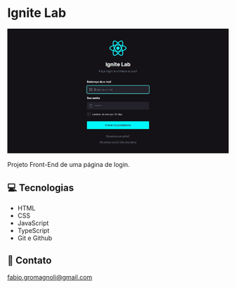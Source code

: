# Ignite Lab

![preview](./assets/example.gif)

Projeto Front-End de uma página de login.

## 💻 Tecnologias

- HTML
- CSS
- JavaScript
- TypeScript
- Git e Github

## 📩 Contato

fabio.gromagnoli@gmail.com

